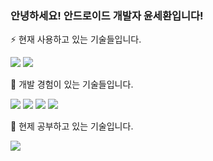 ### 안녕하세요! 안드로이드 개발자 윤세환입니다!

<!-- [![Anurag's GitHub stats](https://github-readme-stats.vercel.app/api?username=l5x5l)](https://github.com/anuraghazra/github-readme-stats) -->

⚡ 현재 사용하고 있는 기술들입니다.
<p>
<img src="https://img.shields.io/badge/Android-3DDC84?style=for-the-badge&logo=android&logoColor=white"/>
<img src="https://img.shields.io/badge/Kotlin-7F52FF?style=for-the-badge&logo=Kotlin&logoColor=white"/>
</p>

🔭 개발 경험이 있는 기술들입니다.
<p>
<img src="https://img.shields.io/badge/TypeScript-3178C6?style=for-the-badge&logo=TypeScript&logoColor=white"/>
<img src="https://img.shields.io/badge/javascript-F7DF1E?style=for-the-badge&logo=javascript&logoColor=black"/>
<img src="https://img.shields.io/badge/React Native-61DAFB?style=for-the-badge&logo=react&logoColor=black"/>
<img src="https://img.shields.io/badge/Redux-764ABC?style=for-the-badge&logo=Redux&logoColor=white"/>
</p>


🌱 현제 공부하고 있는 기술입니다.
<p>
<img src="https://img.shields.io/badge/Android Compose-4285F4?style=for-the-badge&logo=jetpackcompose&logoColor=white"/>
</p>


<!--
**l5x5l/l5x5l** is a ✨ _special_ ✨ repository because its `README.md` (this file) appears on your GitHub profile.

Here are some ideas to get you started:

- 🔭 I’m currently working on ...
- 🌱 I’m currently learning ...
- 👯 I’m looking to collaborate on ...
- 🤔 I’m looking for help with ...
- 💬 Ask me about ...
- 📫 How to reach me: ...
- 😄 Pronouns: ...
- ⚡ Fun fact: ...
-->
